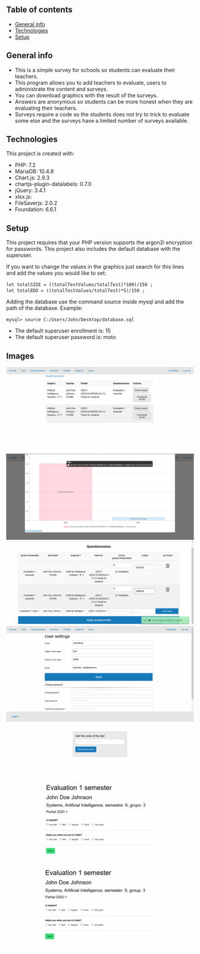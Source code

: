 ## Table of contents
* [General info](#general-info)
* [Technologies](#technologies)
* [Setup](#setup)

## General info
* This is a simple survey for schools so students can evaluate their teachers.
* This program allows you to add teachers to evaluate, users to administrate the content and surveys.
* You can download graphics with the result of the surveys.
* Answers are anonymous so students can be more honest when they are evaluating their teachers.
* Surveys require a code so the students does not try to trick to evaluate some else and the surveys have a limited number of surveys available.

## Technologies
This project is created with:
* PHP: 7.2
* MariaDB: 10.4.8
* Chart.js: 2.9.3
* chartjs-plugin-datalabels: 0.7.0
* jQuery: 3.4.1
* xlsx.js: 
* FileSaverjs: 2.0.2
* Foundation: 6.6.1

## Setup
This project requires that your PHP version supports the argon2i encryption for passwords.
This project also includes the default database with the superuser.

If you want to change the values in the graphics just search for this lines and add the values you would like to set:
```
let totalSIDE = ((totalTestValues/totalTest)*100)/150 ;
let totalEDD = ((totalTestValues/totalTest)*5)/150 ;
```

Adding the database use the command source inside mysql and add the path of the database. Example:
```
mysql> source C:/Users/John/Desktop/database.sql
```

* The default superuser enrollment is: 15
* The default superuser password is: moto

## Images
![Demo 1](./assets/images/demo1.png)
![Demo 2](./assets/images/demo2.png)
![Demo 3](./assets/images/demo3.png)
![Demo 4](./assets/images/demo4.png)
![Demo 5](./assets/images/demo5.png)
![Demo 6](./assets/images/demo6.png)
![Demo 7](./assets/images/demo7.png)
